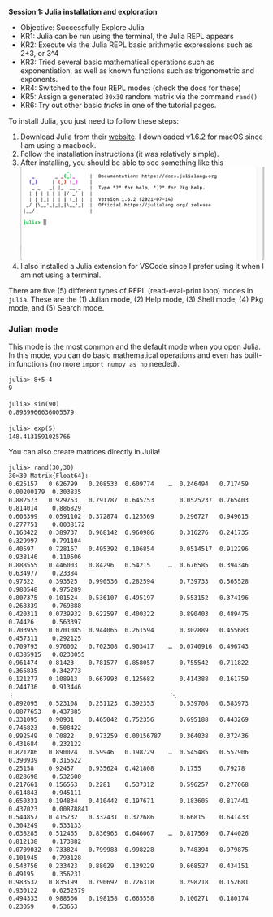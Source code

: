 **Session 1: Julia installation and exploration**

- Objective: Successfully Explore Julia
- KR1: Julia can be run using the terminal, the Julia REPL appears
- KR2: Execute via the Julia REPL basic arithmetic expressions such as 2+3, or 3^4
- KR3: Tried several basic mathematical operations such as exponentiation, as well as known functions such as trigonometric and exponents.
- KR4: Switched to the four REPL modes (check the docs for these)
- KR5: Assign a generated ```30x30``` random matrix via the command ```rand()```
- KR6: Try out other basic *tricks* in one of the tutorial pages.



To install Julia, you just need to follow these steps:
1. Download Julia from their [website][1]. I downloaded v1.6.2 for macOS since I am using a macbook.
2. Follow the installation instructions (it was relatively simple).
3. After installing, you should be able to see something like this
![Julia REPL!](julia.png)
4. I also installed a Julia extension for VSCode since I prefer using it when I am not using a terminal.


There are five (5) different types of REPL (read-eval-print loop) modes  in ```julia```. These are the (1) Julian mode, (2) Help mode, (3) Shell mode, (4) Pkg mode, and (5) Search mode.

### Julian mode
This mode is the most common and the default mode when you open Julia. In this mode, you can do basic mathematical operations and even has built-in functions (no more ```import numpy as np``` needed).

    julia> 8+5-4
    9

    julia> sin(90)
    0.8939966636005579

    julia> exp(5) 
    148.4131591025766

You can also create matrices directly in Julia!

    julia> rand(30,30)
    30×30 Matrix{Float64}:
    0.625157   0.626799   0.208533  0.609774    …  0.246494   0.717459  0.00200179  0.303835
    0.882573   0.929753   0.791787  0.645753       0.0525237  0.765403  0.814014    0.886829
    0.603399   0.0591102  0.372874  0.125569       0.296727   0.949615  0.277751    0.0038172
    0.163422   0.389737   0.968142  0.960986       0.316276   0.241735  0.329997    0.791104
    0.40597    0.728167   0.495392  0.106854       0.0514517  0.912296  0.938146    0.110506
    0.888555   0.446003   0.84296   0.54215     …  0.676585   0.394346  0.634977    0.23384
    0.97322    0.393525   0.990536  0.282594       0.739733   0.565528  0.980548    0.975289
    0.807375   0.101524   0.536107  0.495197       0.553152   0.374196  0.268339    0.769888
    0.420311   0.0739932  0.622597  0.400322       0.890403   0.489475  0.74426     0.563397
    0.703955   0.0701085  0.944065  0.261594       0.302889   0.455683  0.457311    0.292125
    0.709793   0.976002   0.702308  0.903417    …  0.0740916  0.496743  0.0385915   0.0233055
    0.961474   0.81423    0.781577  0.858057       0.755542   0.711822  0.365835    0.342773
    0.121277   0.108913   0.667993  0.125682       0.414388   0.161759  0.244736    0.913446
    ⋮                                           ⋱                                   
    0.892095   0.523108   0.251123  0.392353       0.539708   0.583973  0.0877653   0.437885
    0.331095   0.90931    0.465042  0.752356       0.695188   0.443269  0.746823    0.508422
    0.992549   0.70822    0.973259  0.00156787     0.364038   0.372436  0.431684    0.232122
    0.821286   0.890024   0.59946   0.198729    …  0.545485   0.557906  0.390939    0.315522
    0.25158    0.92457    0.935624  0.421808       0.1755     0.79278   0.828698    0.532608
    0.217661   0.156553   0.2281    0.537312       0.596257   0.277068  0.614843    0.945111
    0.650331   0.194834   0.410442  0.197671       0.183605   0.817441  0.437023    0.00878841
    0.544857   0.415732   0.332431  0.372686       0.66815    0.641433  0.304249    0.533133
    0.638285   0.512465   0.836963  0.646067    …  0.817569   0.744026  0.812138    0.173882
    0.0709032  0.733824   0.799983  0.998228       0.748394   0.979875  0.101945    0.793128
    0.543756   0.233423   0.88029   0.139229       0.668527   0.434151  0.49195     0.356231
    0.983532   0.835199   0.790692  0.726318       0.298218   0.152681  0.930122    0.0252579
    0.494333   0.988566   0.198158  0.665558       0.100271   0.180174  0.23059     0.53653

[1]: <https://julialang.org/downloads/> "Download Julia"